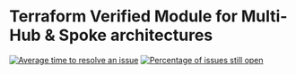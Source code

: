 # Terraform Verified Module for Multi-Hub & Spoke architectures

[![Average time to resolve an issue](http://isitmaintained.com/badge/resolution/Azure/terraform-azure-hubandspoke.svg)](http://isitmaintained.com/project/Azure/terraform-azure-hubandspoke "Average time to resolve an issue")
[![Percentage of issues still open](http://isitmaintained.com/badge/open/Azure/terraform-azure-hubandspoke.svg)](http://isitmaintained.com/project/Azure/terraform-azure-hubandspoke "Percentage of issues still open")
